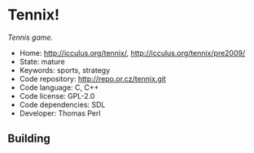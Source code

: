 # Tennix!

_Tennis game._

- Home: http://icculus.org/tennix/, http://icculus.org/tennix/pre2009/
- State: mature
- Keywords: sports, strategy
- Code repository: http://repo.or.cz/tennix.git
- Code language: C, C++
- Code license: GPL-2.0
- Code dependencies: SDL
- Developer: Thomas Perl

## Building
